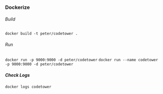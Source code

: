 ### Dockerize

###### Build
`docker build -t peter/codetower .`

###### Run
`docker run -p 9000:9000 -d peter/codetower`
`docker run --name codetower -p 9000:9000 -d peter/codetower`

##### Check Logs
`docker logs codetower`